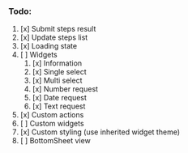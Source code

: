 ### Todo:
1) [x] Submit steps result
2) [x] Update steps list
3) [x] Loading state
4) [ ] Widgets
   1) [x] Information
   2) [x] Single select
   3) [x] Multi select
   4) [x] Number request
   5) [x] Date request
   6) [x] Text request
5) [x] Custom actions
6) [ ] Custom widgets
7) [x] Custom styling (use inherited widget theme)
8) [ ] BottomSheet view